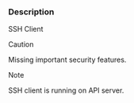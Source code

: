 ### Description

SSH Client

> [!CAUTION]
>
> Missing important security features.

> [!NOTE]
>
> SSH client is running on API server.